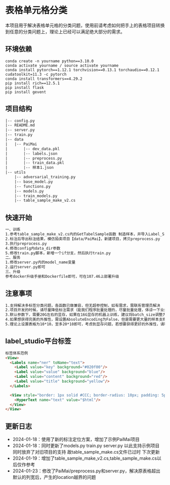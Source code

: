 # 表格单元格分类
本项目用于解决表格单元格的分类问题，使用前请考虑如何把手上的表格项目转换到任意的分类问题上，理论上已经可以满足绝大部分的需求。


## 环境依赖
```
conda create -n yourname python==3.10.0
conda activate yourname / source activate yourname
conda install pytorch==1.12.1 torchvision==0.13.1 torchaudio==0.12.1 cudatoolkit=11.3 -c pytorch
conda install transformers==4.29.2
pip install rich==12.5.1
pip install flask
pip install gevent
```

## 项目结构
```html
|-- config.py
|-- README.md
|-- server.py
|-- train.py
|-- data
|   |-- PaiMai
|       |-- dev_data.pkl
|       |-- labels.json
|       |-- preprocess.py
|       |-- train_data.pkl
|       |-- 样本1.json
|-- utils
    |-- adversarial_training.py
    |-- base_model.py
    |-- functions.py
    |-- models.py
    |-- train_models.py
    |-- table_sample_make_v2.cs
```

## 快速开始

```html
一、训练
1.参考table_sample_make_v2.cs内的GetTabelSample函数 制造样本，并导入Label_Studio平台
2.标注后导出标注结果，模仿拍卖项目【data/PaiMai】，新建项目，拷贝preprocess.py
3.执行preprocess.py
4.修改config内data_dir参数
5.修改train.py脚本，新增一个if分支，然后执行train.py
二、服务
1.修改server.py内的model_name变量
2.运行server.py即可
三、升级
参考docker升级手册和Dockerfile即可，可在107.46上部署升级
```

## 注意事项

```html
1.支持解决多标签分类问题，各函数已做兼容，但无超参控制，如有需求，需联系管理员解决
2.项目开发的时候，请尽量降低标注需求（能我们程序批量处理的，尽量批量处理，体谅一下业务的难处~）
3.默认参数下，需要20G左右的显存，如果在16G显存的机器上训练，建议将batch_size调整为2或4，在8G显存的机器上训练，建议将fine_tuning参数调整为False（训练显存会降到4个G以内），或者改用小模型，而不是bert-base，简单业务场景，建议robert-small
4.如果想获得完美的外推性，需设置AbsoluteEncoding为False，但是需要更大量的样本支撑，一般情况下设置为True，外推性也足以应对绝大部分场景
5.理论上设置表格为10*10，至多20*10即可，考虑到显存问题，若想要获得更好的外推性，请联系管理员解决
```

## label_studio平台标签

```html
标签体系范例
<View>
  <Labels name="ner" toName="text">
    <Label value="key" background="#020f00"/>
    <Label value="value" background="blue"/>
    <Label value="content" background="red"/>
    <Label value="title" background="yellow"/>
  </Labels>

  <View style="border: 1px solid #CCC; border-radius: 10px; padding: 5px">
    <HyperText name="text" value="$html"/>
  </View>
</View>
```

## 更新日志
 - 2024-01-18：使用了新的标注定位方案，增加了示例PaiMai项目
 - 2024-01-18：同时更新了models.py train.py server.py 以此支持示例项目 同时放弃了对旧项目的支持 故table_sample_make.cs文件已过时 下次更新
 - 2024-01-19：增加了table_sample_make_v2.cs,table_sample_make.cs以后仅作参考
 - 2024-01-23：修改了PaiMai/preprocess.py和server.py，解决原表格超出默认的列宽后，产生的location越界的问题
